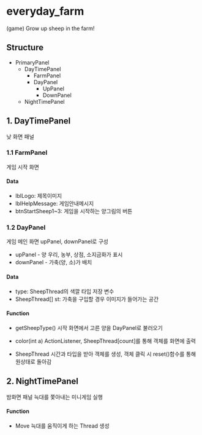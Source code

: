# everyday_farm
(game) Grow up sheep in the farm!

## Structure
- PrimaryPanel
  - DayTimePanel
     - FarmPanel
     - DayPanel
        + UpPanel
        + DownPanel
  - NightTimePanel


## 1. DayTimePanel
낮 화면 패널
### 1.1 FarmPanel
  게임 시작 화면
#### Data
- lblLogo: 제목이미지
- lblHelpMessage: 게임안내메시지
- btnStartSheep1~3: 게임을 시작하는 양그림의 버튼
### 1.2 DayPanel
 게임 메인 화면
upPanel, downPanel로 구성
* upPanel - 양 우리, 농부, 상점, 소지금화가 표시
* downPanel - 가축(양, 소)가 배치

#### Data
- type: SheepThread의 색깔 타입 저장 변수
- SheepThread[] st: 가축을 구입할 경우 이미지가 들어가는 공간

#### Function
- getSheepType()
시작 화면에서 고른 양을 DayPanel로 불러오기

- color(int a)
ActionListener, SheepThread[count]를 통해 객체를 화면에 출력

- SheepThread
시간과 타입을 받아 객체를 생성, 객체 클릭 시 reset()함수를 통해 원상태로 돌아감


## 2. NightTimePanel
밤화면 패널
늑대를 쫓아내는 미니게임 실행
#### Function
- Move
늑대를 움직이게 하는 Thread 생성
